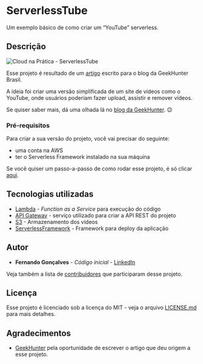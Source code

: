 # ServerlessTube

Um exemplo básico de como criar um “YouTube” serverless.

## Descrição

![Cloud na Prática - ServerlessTube](https://blog.geekhunter.com.br/wp-content/uploads/2019/04/serverless-aws.png)

Esse projeto é resultado de um [artigo](https://blog.geekhunter.com.br/aplicacao-serverless-com-aws-como-desenvolver-uma-do-0/) escrito para o blog da GeekHunter Brasil.

A ideia foi criar uma versão simplificada de um site de vídeos como o YouTube, onde usuários poderiam fazer upload, assistir e remover vídeos.

Se quiser saber mais, dá uma olhada lá no [blog da GeekHunter](https://blog.geekhunter.com.br/aplicacao-serverless-com-aws-como-desenvolver-uma-do-0/). :wink:

### Pré-requisitos

Para criar a sua versão do projeto, você vai precisar do seguinte:

* uma conta na AWS
* ter o Serverless Framework instalado na sua máquina

Se você quiser um passo-a-passo de como rodar esse projeto, é só clicar [aqui](https://blog.geekhunter.com.br/aplicacao-serverless-com-aws-como-desenvolver-uma-do-0/).

## Tecnologias utilizadas

* [Lambda](https://aws.amazon.com/pt/lambda/) - *Function as a Service* para execução do código
* [API Gateway](https://aws.amazon.com/pt/api-gateway/) - serviço utilizado para criar a API REST do projeto
* [S3](https://aws.amazon.com/pt/s3/) - Armazenamento dos vídeos
* [ServerlessFramework](https://serverless.com/) - Framework para deploy da aplicação

## Autor

* **Fernando Gonçalves** - *Código inicial* - [LinkedIn](https://www.linkedin.com/in/fernandosg/)

Veja também a lista de [contribuidores](https://github.com/cloudnapratica/serverlesstube/contributors) que participaram desse projeto.

## Licença

Esse projeto é licenciado sob a licença do MIT - veja o arquivo [LICENSE.md](LICENSE.md) para mais detalhes.

## Agradecimentos

* [GeekHunter](https://blog.geekhunter.com.br) pela oportunidade de escrever o artigo que deu origem a esse projeto.
